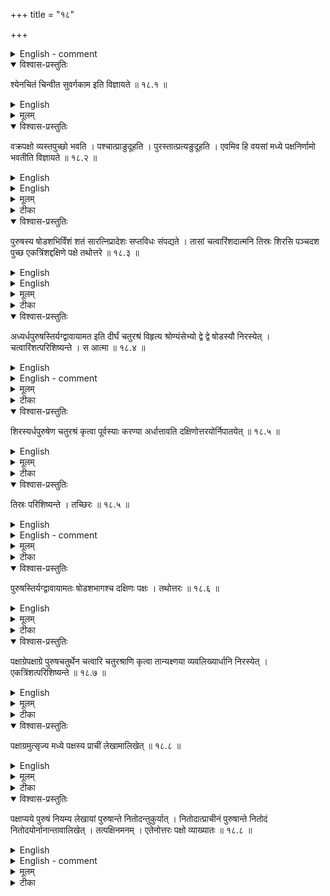 +++
title = "१८"

+++

<details><summary>English - comment</summary>

CONSTRUCTION OF A FIRE-ALTAR IN THE FORM OF A FALCON 
WITH CURVED WINGS AND EXTENDED TAIL-SECOND TYPE 
</details>


<details open><summary>विश्वास-प्रस्तुतिः</summary>

श्येनचितं चिन्वीत सुवर्गकाम इति विज्ञायते  ॥ १८.१ ॥
</details>

<details><summary>English</summary>

Those who desire heaven should construct a fire-altar in the shape of a falcon; this is the tradition.
</details>

<details><summary>मूलम्</summary>

श्येनचितं चिन्वीत सुवर्गकाम इति विज्ञायते  ॥ १८.१ ॥
</details>






<details open><summary>विश्वास-प्रस्तुतिः</summary>

वक्रपक्षो व्यस्तपुच्छो भवति । पश्चात्प्राङुदूहति । पुरस्तात्प्रत्यङुदूहति । एवमिव हि वयसां मध्ये पक्षनिर्णामो भवतीति विज्ञायते  ॥ १८.२ ॥
</details>

<details><summary>English</summary>

This (fire-altar) has curved wings and extended tail. The west side (of first half of the wing) is pushed upwards towards east and the east side (of the wing from the middle to the end) is pushed downwards towards west. In this way the wings of birds are said to be bent at their middle (part).
</details>

<details><summary>English</summary>

18.1-18.2. These sūtras are repetitions of 15.1 and 15.2. 
</details>

<details><summary>मूलम्</summary>

वक्रपक्षो व्यस्तपुच्छो भवति । पश्चात्प्राङुदूहति । पुरस्तात्प्रत्यङुदूहति । एवमिव हि वयसां मध्ये पक्षनिर्णामो भवतीति विज्ञायते  ॥ १८.२ ॥
</details>

<details><summary>टीका</summary>

अस्याः श्रुतेः पुनरुपन्यासो मार्गान्तरं प्रतिपादयितुम् ।
अथवा अन्यैवैषा श्रुतिः ।
इयमेवाकारमार्गता ।
वक्रेति  गतमेतत् ।
</details>

<details open><summary>विश्वास-प्रस्तुतिः</summary>

पुरुषस्य षोडशभिर्विंशं शतं सारत्निप्रादेशः सप्तविधः संपद्यते । तासां चत्वारिंशदात्मनि तिस्रः शिरसि पञ्चदश पुच्छ एकत्रिंशद्दक्षिणे पक्षे तथोत्तरे  ॥ १८.३ ॥
</details>

<details><summary>English</summary>

(square) bricks each of a (square) purușa (side, † pu. or 30 aṅg) give the area of the seven-fold (fire-altar of 71⁄2 sq. pu.) with (two) aratnis and (one) prādeśa. Of them, 40 (can be accommodated) in the body (ātman), 3 in the head, 15 in the tail, 31 in the southern wing and the same (number) in the northern (wing).
</details>

<details><summary>English</summary>

18.3. Areas of different parts of the falcon. One-sixteenth or soḍaśi square bricks are used here for purposes of measurements. The same method was used by Baudhāyana for measuring the circular dronacit (Bśl. 18.2). As already explained, the area \\(\frac{1}{16}\\) is sq. pu. or 900 sq. aṅg., that is, a square of side pu. or 30 aṅg. Clearly, 120 ṣoḍaśi bricks make \\(7\frac{1}{2}\\) sq. pu. On this basis, measurements of the different parts of the fire-altar are as follows: 


Head — 3 ṣoḍaśi  = \\(\frac{3}{16}\\) sq. pu. or 2,700 sq. aṅg.  

Body — 40 " = \\(\frac{5}{2}\\) or 36,000  "   

Wings  - 62 " = \\(\frac{31}{8}\\) " or 55,800   "   

Tail  - 15 "  = \\(\frac{15}{16}\\) " or 13,500   "   

         120       \\(7\frac{1}{2}\\)   108,000 "   
 

Note that the areas of the head and the body are the same as those of the first type of the falcon. Shapes of the different parts of the falcon are now described. 
</details>

<details><summary>मूलम्</summary>

पुरुषस्य षोडशभिर्विंशं शतं सारत्निप्रादेशः सप्तविधः संपद्यते । तासां चत्वारिंशदात्मनि तिस्रः शिरसि पञ्चदश पुच्छ एकत्रिंशद्दक्षिणे पक्षे तथोत्तरे  ॥ १८.३ ॥
</details>

<details><summary>टीका</summary>

पुरुषस्य षोडशमागः षोडशी ।
ताभिर्विंशोत्तरं शतं संपद्यते ।
परिगणनायां क्रियमाणायां एतावत्यः षोडश्यः सप्तार्धे शेरते ।
सप्त स्थापयित्वा षोडशीभिर्गुणिते द्वादशोत्तरं शतम् ।
अर्धपुरुषे द्वादशसु अष्टौ ।
क्षिप्ते विंशतिः ।
एवं विंशोत्तरं शतं सम्पन्नम् ।
तासामिति  तासां षोडशीनां चत्वारिंशदात्मन्युपधेयाः॑ तिस्रःशिरसि॑ सर्वत्र निधेया इति शेषः ।
पञ्चदश पुच्छे ।
दक्षिणे पक्षे एकत्रिंशत्तथोत्तरे ।
एकत्रिंशदुत्तरे पक्षे ।
कथमेता निधेया इत्युच्यते
</details>

<details open><summary>विश्वास-प्रस्तुतिः</summary>

अध्यर्धपुरुषस्तिर्यग्द्वावायामत इति दीर्घं चतुरश्रं विहृत्य श्रोण्यंसेभ्यो द्वे द्वे षोडस्यौ निरस्येत् । चत्वारिंशत्परिशिष्यन्ते । स आत्मा  ॥ १८.४ ॥
</details>

<details><summary>English</summary>

A rectangle, 11⁄2 purușa broad and 2 purușas long, is constructed. (An area equal to) 2 bricks of th (square purușa) is discarded from each of the two western and the eastern corners, leaving (an area equivalent of) 40 (sodasi) bricks. This is the body.
</details>

<details><summary>English - comment</summary>

18.4. The body. It agrees with the body of the first type of falcon not only in area but also in shape (vide 15.7, 16.1). It is only differently described. One starts with the same rectangle of breadth \\(1\frac{1}{2}\\) pu. or 180 aṅg. and length 2 pu. or 240 aṅg. The four corners are cut off, each by an isosceles right triangle of side 60 aṅg. (Fig. 15(b)). The area of each such triangle is 1800 sq. aṅg. equivalent of 2 ṣoḍaśi bricks, so that a total of 8 bricks are taken out from 48 bricks that the rectangle holds, leaving an area equivalent of 40 bricks. Regarding the cutting of the corners, Kapardi advises the construction of 4 squares of side \\(\frac{1}{2}\\) pu. and cutting them off diagonally—yathā śroṇyamseṣu catvāri caturaśrāṇi ardhapuruṣapramāṇāni kṛtvā akṣṇayānyārdhāni nirasyet.  
</details>


<details><summary>मूलम्</summary>

अध्यर्धपुरुषस्तिर्यग्द्वावायामत इति दीर्घं चतुरश्रं विहृत्य श्रोण्यंसेभ्यो द्वे द्वे षोडस्यौ निरस्येत् । चत्वारिंशत्परिशिष्यन्ते । स आत्मा  ॥ १८.४ ॥
</details>

<details><summary>टीका</summary>

अध्यर्धपुरुषा तिर्यङ्भानी द्विपुरुषा पार्श्वमानी ।
एवं दीर्घचतुरश्रं विहृत्य श्रोणीभ्यामंसाभ्यां च द्वे द्वे षोडश्यौ प्रत्येकं निरस्येत् त्यजेत् ।
अक्ष्णया .... यथा श्रोण्यंसेषु चत्वारि चतुरश्राणि अर्धपुरुषप्रमाणानि कृत्वा अक्ष्णयान्यार्धानि निरस्येत् ।
शिष्टं चत्वारिंशत् ।
स आत्मा ॥
</details>

<details open><summary>विश्वास-प्रस्तुतिः</summary>

शिरस्यर्धपुरुषेण चतुरश्रं कृत्वा पूर्वस्याः करण्या अर्धात्तावति दक्षिणोत्तरयोर्निपातयेत् ॥ १८.५  ॥
</details>

<details><summary>English</summary>

At the place of the head, a square of side purușa is drawn; the mid-point of its eastern side is joined to the mid-points of the southern and the northern sides (and the parts lying outside these lines are cut off). 
</details>

<details><summary>मूलम्</summary>

शिरस्यर्धपुरुषेण चतुरश्रं कृत्वा पूर्वस्याः करण्या अर्धात्तावति दक्षिणोत्तरयोर्निपातयेत् ॥ १८.५  ॥
</details>

<details><summary>टीका</summary>

गतमेतत्
</details>

<details open><summary>विश्वास-प्रस्तुतिः</summary>

तिस्रः परिशिष्यन्ते । तच्छिरः  ॥ १८.५  ॥
</details>

<details><summary>English</summary>

(An area equivalent of) 3 (ṣoḍaśi) bricks is left. This is the head.
</details>

<details><summary>English - comment</summary>

18.5. The head. This is done in the same way as the head in the first type (Fig. 15(d)). A square of side 60 aṅg. contains 4 sodasis of which 1 is removed by the cutting off of the two eastern corners as described in the rule.
</details>

<details><summary>मूलम्</summary>

तिस्रः परिशिष्यन्ते । तच्छिरः  ॥ १८.५  ॥
</details>

<details><summary>टीका</summary>

तिस्रःशिष्टाः ।
तच्छिरः ।
</details>

<details open><summary>विश्वास-प्रस्तुतिः</summary>

पुरुषस्तिर्यग्द्वावायामतः षोडशभागश्च दक्षिणः पक्षः । तथोत्तरः  ॥ १८.६ ॥
</details>

<details><summary>English</summary>

A rectangle of breadth 1 puruşa and length 2 purusas, further extended by an area of square puruşa makes the southern wing. Likewise (is made) the northern wing.
</details>

<details><summary>मूलम्</summary>

पुरुषस्तिर्यग्द्वावायामतः षोडशभागश्च दक्षिणः पक्षः । तथोत्तरः  ॥ १८.६ ॥
</details>

<details><summary>टीका</summary>

पुरुषमात्रा तिर्यङ्बानी ।
द्विपुरुषा पार्श्वमानी ।
पुरुषषोडशमागाश्वार्धेनाष्टाह्गुलमात्रं दक्षिणे पक्षे चामामः ।
तद्वदेवोत्तरपक्षः ॥
</details>

<details open><summary>विश्वास-प्रस्तुतिः</summary>

पक्षाग्रेपक्षाग्रे पुरुषचतुर्थेन चत्वारि चतुरश्राणि कृत्वा तान्यक्ष्णया व्यवलिख्यार्धानि निरस्येत् । एकत्रिंशत्परिशिष्यन्ते  ॥ १८.७ ॥
</details>

<details><summary>English</summary>

At the end of (each) wing, 4 squares of side equal to † of a purușa are made, diagonally divided, and their halves discarded. An area (equivalent of) 31 (ṣoḍaśī) bricks is left.
</details>

<details><summary>मूलम्</summary>

पक्षाग्रेपक्षाग्रे पुरुषचतुर्थेन चत्वारि चतुरश्राणि कृत्वा तान्यक्ष्णया व्यवलिख्यार्धानि निरस्येत् । एकत्रिंशत्परिशिष्यन्ते  ॥ १८.७ ॥
</details>

<details><summary>टीका</summary>

पक्षयोरग्रे प्रत्येकं पुरुषचतुर्थप्रमाणेन चत्वारि चतुरश्राणि कृत्वा तान्यक्ष्णया कर्णेमालिख्य अर्धानि निरस्येत् ।
सुच्यवद्दक्षिणपक्षाग्राणि बहिर्भूतानि निरस्येत् ।
द्विपुरुषायामे द्वात्रिंशत्षोडश्यो भवन्ति ।
षोडशभागेन चैका ।
तासु द्वयोस्त्यक्तयोः एकत्रिंशत्परिशिष्यन्ते ॥
</details>

<details open><summary>विश्वास-प्रस्तुतिः</summary>

पक्षाग्रमुत्सृज्य मध्ये पक्षस्य प्राचीं लेखामालिखेत् ॥ १८.८  ॥
</details>

<details><summary>English</summary>

In the middle of the wing less the end portion (that is purușa or 30 aṅg with which the 4 squares were made), an east-west line is drawn. 
</details>

<details><summary>मूलम्</summary>

पक्षाग्रमुत्सृज्य मध्ये पक्षस्य प्राचीं लेखामालिखेत् ॥ १८.८  ॥
</details>

<details><summary>टीका</summary>

पक्षाग्रमिति पुरुषचतुर्थेन कृतानि चतुरश्राणि लक्ष्यन्ते ।
पक्षायामे पुरुषचतुर्भागार्धमुत्सृज्येत्यर्थः ।
मध्ये पक्षस्य प्रगायतां लेखामालिखेत् ॥
</details>

<details open><summary>विश्वास-प्रस्तुतिः</summary>

पक्षाप्यये पुरुषं नियम्य लेखायां पुरुषान्ते नितोदन्तुकुर्यात् । नितोदात्प्राचीनं पुरुषान्ते नितोदं नितोदयोर्नानान्तावालिखेत् । तत्पक्षिनमनम् । एतेनोत्तरः पक्षो व्याख्यातः  ॥ १८.८  ॥
</details>

<details><summary>English</summary>

From (the western point of) the juncture of the wing (with the body) a cord of length 1 purușa is stretched and a point at the end of 1 purușa is given (where the end of the cord meets the east-west line). At a distance of 1 puruşa from this point towards east another point is given. From these two points lines are to be drawn to the different end points (of the wing at the junction with the body and at the end less puruşa where the 4 squares were made). This is the curving of the (southern) wing. Thus is explained (the curving of) the northern wing.
</details>

<details><summary>English - comment</summary>

18.6-18.8. The wings. sq. pu. equals a rectangular area, 120 aṅg. long by 7 aṅg. broad. If this area is added to the rectangle, 240 aṅg. x 120 aṅg. along the common side 120 aṅg., we get the rectangle ABCD so that AB CD 120 aṅg. and AD \\(247\frac{1}{2}\\) aṅg. (Fig. 19(a)). About the addition of \\(7\frac{1}{2}\\) aṅg. to the side 240 aṅg., Kapardi says puruṣaṣoḍaśabhāgāścārdhonāṣṭāṅgulamatraṁ dakṣiṇe pakṣe cāyāmaḥ.|  

At the end, the rectangular strip EDFC of breadth 30 aṅg. is made and divided into 4 squares, 30 x 30 sq. aṅg. each. Each square is diagonally cut and the outer half removed. ABCD whose area is \\(2\frac{1}{2}\\) sq. pu. is equivalent of 33 ṣoḍaśi bricks. An area equivalent of \\(2\frac{1}{10}\\) ṣoḍaśīs is discarded by diagonally cutting the 4 squares, leaving an area equal to that of 31 ṣoḍaśi bricks.   

In the middle of the rectangle less the portion where four squares were drawn up, the east-west line GHI is drawn perpendicular to the sides BF, AE. BF is \\(217\frac{1}{2}\\) aṅg. and BI \\(108\frac{3}{4}\\) aṅg. The point H on the east-west line is obtained by stretching a cord or a rod of 1 pu. such that BH equals 1 p.u. (Sundararaja explains-pakṣasya sārdhasaptadasadviśatängulasya madhye lekham kṛtva pakṣapyasyaparante puruşamatram venum niyamya lasyam lekhāyām nipatayet | sa yatra nipatati lekhayam tatra nitodam kurjat/)

The point G is obtained by making GH equal to 1 pu. GA, GE, HB and HF are joined. Each of these sides equals 1 pu. Thus ABHFEGA together with the 4 diagonally intersected half squares \\(EK_{1},L_{1}, L_{1}K_{2}L_{2}, L_{2} K_{3}L_{3}\\) and \\(L_{3}CF\\) at the south end represents the shape of the southern wing. The northern wing is obtained in the same manner.  

![](../images/fig19.png)

</details>

<details><summary>मूलम्</summary>

पक्षाप्यये पुरुषं नियम्य लेखायां पुरुषान्ते नितोदन्तुकुर्यात् । नितोदात्प्राचीनं पुरुषान्ते नितोदं नितोदयोर्नानान्तावालिखेत् । तत्पक्षिनमनम् । एतेनोत्तरः पक्षो व्याख्यातः  ॥ १८.८  ॥
</details>



<details><summary>टीका</summary>

आत्मपक्षसन्धौ पुरुषमात्रं वेणुं नियम्य लेखायामेव पुरुषस्यान्ते वेणोरन्ते लक्षणं कुर्यात् ।
तस्मान्नितोदात्पागायतं प्राचीनं वेणुं लेखायामेव निधायान्त्ये छिद्रे शङ्कुं लक्षणं वा निहत्य नितोदयोरन्तौ नाना आलिखेत् ।
अपरस्मान्नितोदादा रभ्यापरान्तमालिखेत् ।
पूर्वस्मान्नितोदाच्चारभ्य पूर्वान्तमिति ।
तत्पक्षनमनं पक्षस्य वक्रता ।
एतेनेति उत्तरपक्षनमनमप्येवं कुर्यात् ॥


अष्टादशः खण्डः
</details>
